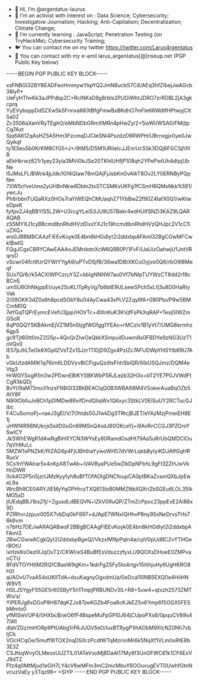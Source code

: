 - 👋 Hi, I’m @argentatus-laurus
- 👀 I'm an activist with interest on : Data Science; Cybersecurity; Investigative Journalism; Hacking; Anti-Capitalism; Decentralization; Climate Change;
- 🌱 I’m currently learning : JavaScript; Penetration Testing (on TryHackMe); Cybersecurity Training;
- 🐦 You can contact me on my twitter https://twitter.com/Larus4rgentatus
- 📧 You can contact with my e-amil larus_argentatus[@]riseup.net (PGP Public Key below)


-----BEGIN PGP PUBLIC KEY BLOCK-----

xsFNBGI32BYBEADFeoHmmywYkpYQ2JmN8ucbS7C8/AEq3hfZIbejJwAGcb38lyP+
UeFyHThvKk3aJPPdbp2C+RcINKsD9g8rbls2PUOiWhtJDRO7zrRDBL2jA3gkcprq
YyEVybsppDd5ZXwSk5Fnnxa683tBfgFmwBxBKdhO7mFIe66WdtfHPtwyjCItSa0Z
Zc3506aXanVRyTEghO/oMbNDbGRmXMRn4pHwZy/2+5ioWl/WSA0/FMijtpCg7Axt
Sjq6A61ZqAsHZ5A5Hm3FzcmqDJCIeSNi4PszdzD9RWPH/UBrnxgjx0ye0JwQyAqf
ty1ESeu5b0KrKM8CfG5+J+/9tM5/D5M1URiIelcJJEnrUcSSk3DQj6FGCSjh1IIB
aEkHkrwz821r1yey23yla3MVi0bJSe20TKhIUHfjP108qh2YPePwIUh4dtpjUbNe
I5JMsLFLIBWck4jjJdk/lGf4Qlaw78mQAjFjJsbKnGvAIkT8Ov2LY0ERNByPQpNm
7XW5r/IveUms2yUH8nNkw6Dbln2txSTCSMKvUKFg1fCSmHRQMsNkk1t381/ywcJu
Ph6rbbnTUQaRXz0HOs7raYiWEQhCMUaqhZ71YbBwZ2f90Z4lafX0Q1/wKtweDpxK
fyfpv2J4qBBYl55L2W+U3rcgYLeiS3JU9U57Bekr4edHUIfSNZi3KAZ9LQARAQAB
zS5MYXJ1cyBBcmdlbnRhdHVzIDxsYXJ1c19hcmdlbnRhdHVzQHJpc2V1cC5uZXQ+
wsGJBBMBCAAzFiEEvKoyk0E4bn8kHGdIyt2i2ddxbpAFAmI32BgCGwMFCwkIBwIG
FQgJCgsCBRYCAwEAAAoJEMrdotnXcW6Q9B0P/1FvF/lJaUizOahwjU1JntVRqroD
vScwr04fct9UrQYWIYYgA9/uPTvDSjfB/36wa1DBtXKCoOyjvo0Q6/rbO9l8Meqf
SUs7Q/6//k5ACXIWPCzruY3Z+bbIgNNNW7au0Vf7bNIpTUYWzCT8dd2rf8cBCnfj
umSU6OhNkjppEi/uye2SoKLITpRyVg7b6btE9ULsewSPch5xLfj3u8D0HaRIyVak
2/09OKK3dZ0s6h8pcdSObY8u04AyCwa43xPLV2ZqylIfA+090Pto/P9w5BMCmM0Q
7eYGqTQPrEymcEVefU3jpp/HOVTc+4IXnKuK3KVjfFsPkXqRAP+TesjGlWZmGSoR
8qP0QQYSKBAkmEjVZ1M5nStjgfWGfgg1YEAo+rMCzIv1B1yVt7/UMG8ermhz6gpS
gc9Tjt60tt0mZ2G5p+4QcQrZIwOeQkkXSmpuiIDuwm8s0FBDYe9zNG3UzT1oVQx0
lE57pJhLTeGk6XGpllZVsTZx1SJzr1TlDjD9Zgx4PzlZc7AFUDWpYHSYIb69U7Ab
vGkUtzdAMlK1q76Im6LDDVyvBiCFiguQzdtsFhhSbiQR/6ibUSQJmz/DQM4eVtg3
HrWGYSogR1m3w2PDwnEBlKYSBKWbP5RJLezb32H3o+bT2YE7P0JVWdFtCgR3kQDj
BvYl/9aM73mcli1nzsFNBGI32BkBEAClqQ0B3WBA68M4VSokerAuaBqOZb5AtY8F
N9IXObfuJoBCh1pDlMDw8RvifDndQIiqWx1Q6xyc3StkLV0ElSuUY2RCTucGJibc
F4CuSomoPj+naeJ3gEl/V/7Ohtds50J1wkDg3TRtcjBJET/eYAzMzjPmeiEH8E1j
uHWf4R98NUkrjsSsitD0uGn69MSnQ4sdJ60OKceYj+i9AvRnCCGJ3PZOroYSwlCY
JkSWhEWgR1d4wRgBiHXYCN3WYsEy80RamdGsdHt79Aa5uRrUbQMDCIOu7qVhMuLc
5MZW1sPNZkK/fIIZAG6p4FjUBhthaYywoWH57dVWrLqkb8ytyiKDJAtfGqHRRucV
5Cs1nYWAlrar5x4oKpX8TwAb+iVAVByaPUe5wZlkDpNFbhL9gFI3ZZHJwVkHnDWR
0ck4O2P5n5jzrIJMzKyyfyh8uBfTOfAOIgDNCfoupCA0ptBKaZvsmQXbJpEweL9a
WrcBh9CE0ARYJIEMyYqGPHtvzTXQ613loB0MMZNbXQXri2bSGEu6LOL35IkMG5xD
jIUEdqBBJ1bsZfj/+ZgusdLdBEQVN+lZkV0RuQP/ZTmZcPpoc23ppExE2Ai88x9D
PZIRhvrJzpuv005X7vbDqGkF697+dJApE7WNxIQHhvP8ny9SsNeDrvsTHs76k6vm
n7bHz7DEJwARAQABwsF2BBgBCAAgFiEEvKoyk0E4bn8kHGdIyt2i2ddxbpAFAmI3
2BwCGwwACgkQyt2i2ddxbpBgeQ//VkzxlM9pPqln4a/cpV0pUdBC2vYTHGerBOtU
ixHzk8sOezlXJqOuT2/CKWl/eS4BuBfEsVduzzzfyxLU9QOXsDHueE0ZMPvaoCTU
8FdVTGYHtlM2RQ1CBaoW9gKm+1kdrFgZSFy5to4rtgv15itihjuHy9UgHKRO8Hzl
ai/AOvU7vaA54sUKlITdA+dxuKagnyOgxdmUa/0eDcal10NB5EXQ0e4HiiHNW9V5
HSLJSYgyF55GE5r60SByY5h1TmpjPRBUNDv3IL+R8+5uw4+qtxzh2573ZMTWv/s/
YlPERJg6xDGxP9H87dqKZJx87jwKGZb4Foa8cKJkEZ5o6Ymp6f5OGX5FESbMmIo0
yfMISieVUP4/0HXbcB/wO6fF4BspeMuFpGPI0J64jCUpoPXs6/0pquCV89s47iWl
dlaVZGz/mHORp9PtUAbg1rPAJUGV5eO/luxBTRygP1ihAObM9XIcNZ0Nh7vbtjCk
VOcHCqOe/5muff9lTOX2nqDSXrzPcdtWTqMzrioiMr6k5NqXf1VLm0oRtE8b3E3Z
CSJfsqWvyOLMeoxUUZTlL01ATeVvoMjBDaAI17My8f3UnGFWC61k1CF6ExVJ9dTZ
Ffz4q0MtMjud1eGH7LY4cV6wMFm3mC2mcMbuY6OOuvugEVTGUwhfGtnNvcuzVaEy
y3Tqz98=
=SIYP
-----END PGP PUBLIC KEY BLOCK-----




<!---
argentatus-laurus/argentatus-laurus is a ✨ special ✨ repository because its `README.md` (this file) appears on your GitHub profile.
You can click the Preview link to take a look at your changes.
--->

